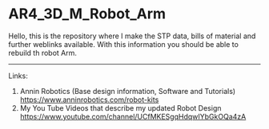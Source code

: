 # AR4_3D_M_Robot_Arm

Hello,
this is the repository where I make the STP data, bills of material and further weblinks available. 
With this information you should be able to rebuild th robot Arm. 
_________________________________________________________________
Links:
1. Annin Robotics (Base design information, Software and Tutorials)
   https://www.anninrobotics.com/robot-kits
2. My You Tube Videos that describe my updated Robot Design
   https://www.youtube.com/channel/UCfMKESgqHdqwIYbGkOQa4zA
